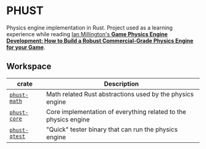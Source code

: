 # PHUST

Physics engine implementation in Rust. Project used as a learning experience while reading [Ian Millington's **Game Physics Engine Development: How to Build a Robust Commercial-Grade Physics Engine for your Game**](https://www.amazon.com/Game-Physics-Engine-Development-Commercial-Grade/dp/0123819768).

## Workspace

| crate | Description |
| -- | -- |
| [`phust-math`](.\math) | Math related Rust abstractions used by the physics engine |
| [`phust-core`](.\core) | Core implementation of everything related to the physics engine |
| [`phust-qtest`](.\qtest) | "Quick" tester binary that can run the physics engine |
